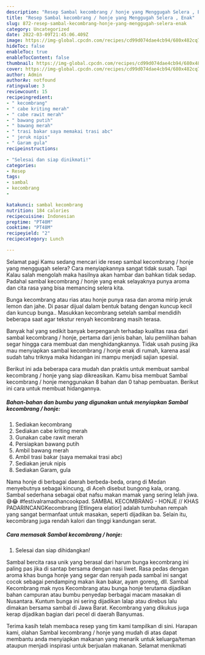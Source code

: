 ```yaml
---
description: "Resep Sambal kecombrang / honje yang Menggugah Selera , Enak"
title: "Resep Sambal kecombrang / honje yang Menggugah Selera , Enak"
slug: 872-resep-sambal-kecombrang-honje-yang-menggugah-selera-enak
category: Uncategorized
date: 2022-03-09T21:45:06.409Z
image: https://img-global.cpcdn.com/recipes/cd99d074dae4cb94/680x482cq70/sambal-kecombrang-honje-foto-resep-utama.jpg
hideToc: false
enableToc: true
enableTocContent: false
thumbnail: https://img-global.cpcdn.com/recipes/cd99d074dae4cb94/680x482cq70/sambal-kecombrang-honje-foto-resep-utama.jpg
cover: https://img-global.cpcdn.com/recipes/cd99d074dae4cb94/680x482cq70/sambal-kecombrang-honje-foto-resep-utama.jpg
author: Admin
authorAv: notfound
ratingvalue: 3
reviewcount: 15
recipeingredient:
- " kecombrang"
- " cabe kriting merah"
- " cabe rawit merah"
- " bawang putih"
- " bawang merah"
- " trasi bakar saya memakai trasi abc"
- " jeruk nipis"
- " Garam gula"
recipeinstructions:

- "Selesai dan siap dinikmati!"
categories:
- Resep
tags:
- sambal
- kecombrang
- 

katakunci: sambal kecombrang  
nutrition: 184 calories
recipecuisine: Indonesian
preptime: "PT40M"
cooktime: "PT48M"
recipeyield: "2"
recipecategory: Lunch

---
```



Selamat pagi Kamu sedang mencari ide resep sambal kecombrang / honje yang menggugah selera? Cara menyiapkannya sangat tidak susah. Tapi Kalau salah mengolah maka hasilnya akan hambar dan bahkan tidak sedap. Padahal sambal kecombrang / honje yang enak selayaknya punya aroma dan cita rasa yang bisa memancing selera kita.


Bunga kecombrang atau rias atau honje punya rasa dan aroma mirip jeruk lemon dan jahe. Di pasar dijual dalam bentuk batang dengan kuncup kecil dan kuncup bunga.. Masukkan kecombrang setelah sambal mendidih beberapa saat agar tekstur renyah kecombrang masih terasa.

Banyak hal yang sedikit banyak berpengaruh terhadap kualitas rasa dari sambal kecombrang / honje, pertama dari jenis bahan, lalu pemilihan bahan segar hingga cara membuat dan menghidangkannya. Tidak usah pusing jika mau menyiapkan sambal kecombrang / honje enak di rumah, karena asal sudah tahu triknya maka hidangan ini mampu menjadi sajian spesial.


Berikut ini ada beberapa cara mudah dan praktis untuk membuat sambal kecombrang / honje yang siap dikreasikan. Kamu bisa membuat Sambal kecombrang / honje menggunakan 8 bahan dan 0 tahap pembuatan. Berikut ini cara untuk membuat hidangannya.

<!--inarticleads1-->

##### Bahan-bahan dan bumbu yang digunakan untuk menyiapkan Sambal kecombrang / honje:

1. Sediakan  kecombrang
1. Sediakan  cabe kriting merah
1. Gunakan  cabe rawit merah
1. Persiapkan  bawang putih
1. Ambil  bawang merah
1. Ambil  trasi bakar (saya memakai trasi abc)
1. Sediakan  jeruk nipis
1. Sediakan  Garam, gula


Nama honje di berbagai daerah berbeda-beda, orang di Medan menyebutnya sebagai kincung, di Aceh disebut bungong kala, orang. Sambal sederhana sebagai obat nafsu makan mamak yang sering lelah jiwa.😅😂 #festivalramadhancookpad. SAMBAL KECOMBRANG - HONJE // KHAS PADARINCANGKecombrang [Etlingera elatior] adalah tumbuhan rempah yang sangat bermanfaat untuk masakan, seperti dijadikan ba. Selain itu, kecombrang juga rendah kalori dan tinggi kandungan serat. 

<!--inarticleads2-->

##### Cara memasak Sambal kecombrang / honje:


1. Selesai dan siap dihidangkan!

Sambal bercita rasa unik yang berasal dari harum bunga kecombrang ini paling pas jika di santap bersama dengan nasi liwet. Rasa pedas dengan aroma khas bunga honje yang segar dan renyah pada sambal ini sangat cocok sebagai pendamping makan ikan bakar, ayam goreng, dll. Sambal Kecombrang mak nyos Kecombrang atau bunga honje terutama dijadikan bahan campuran atau bumbu penyedap berbagai macam masakan di Nusantara. Kuntum bunga ini sering dijadikan lalap atau direbus lalu dimakan bersama sambal di Jawa Barat. Kecombrang yang dikukus juga kerap dijadikan bagian dari pecel di daerah Banyumas. 

Terima kasih telah membaca resep yang tim kami tampilkan di sini. Harapan kami, olahan Sambal kecombrang / honje yang mudah di atas dapat membantu anda menyiapkan makanan yang menarik untuk keluarga/teman ataupun menjadi inspirasi untuk berjualan makanan. Selamat menikmati
